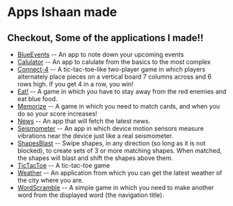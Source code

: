 #  Apps Ishaan made

## Checkout, Some of the applications I made!!

- [BlueEvents](https://jeherillajanwar.github.io/BlueEvents1/) -- An app to note down your upcoming events
- [Calulator](https://jeherillajanwar.github.io/Calculator1/) -- An app to calulate from the basics to the most complex
- [Connect-4](https://jeherillajanwar.github.io/Connect-41/) -- A tic-tac-toe-like two-player game in which players alternately place pieces on a vertical board 7 columns across and 6 rows high. If you get 4 in a row, you win!
- [Eat!](https://jeherillajanwar.github.io/Eat1/) -- A game in which you have to stay away from the red enemies and eat blue food. 
- [Memorize](https://jeherillajanwar.github.io/Memorize1/) -- A game in which you need to match cards, and when you do so your score increases!
- [News](https://www.chess.com) -- An app that will fetch the latest news.
- [Seismometer](https://www.chess.com) -- An app in which device motion sensors measure vibrations near the device just like a real seismometer.
- [ShapesBlast](https://www.chess.com) -- Swipe shapes, in any direction (so long as it is not blocked), to create sets of 3 or more matching shapes. When matched, the shapes will blast and shift the shapes above them.
- [TicTacToe](https://www.chess.com) -- A tic-tac-toe game
- [Weather](https://www.chess.com) -- An application from which you can get the latest weather of the city where you are.
- [WordScramble](https://www.chess.com) -- A simple game in which you need to make another word from the displayed word (the navigation title).

